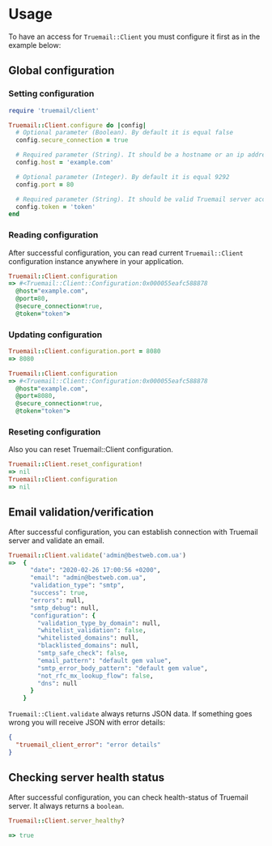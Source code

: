 # Usage

To have an access for `Truemail::Client` you must configure it first as in the example below:

## Global configuration

### Setting configuration

```ruby
require 'truemail/client'

Truemail::Client.configure do |config|
  # Optional parameter (Boolean). By default it is equal false
  config.secure_connection = true

  # Required parameter (String). It should be a hostname or an ip address where Truemail server runs
  config.host = 'example.com'

  # Optional parameter (Integer). By default it is equal 9292
  config.port = 80

  # Required parameter (String). It should be valid Truemail server access token
  config.token = 'token'
end
```

### Reading configuration

After successful configuration, you can read current `Truemail::Client` configuration instance anywhere in your application.

```ruby
Truemail::Client.configuration
=> #<Truemail::Client::Configuration:0x000055eafc588878
  @host="example.com",
  @port=80,
  @secure_connection=true,
  @token="token">
```

### Updating configuration

```ruby
Truemail::Client.configuration.port = 8080
=> 8080

Truemail::Client.configuration
=> #<Truemail::Client::Configuration:0x000055eafc588878
  @host="example.com",
  @port=8080,
  @secure_connection=true,
  @token="token">
```

### Reseting configuration

Also you can reset Truemail::Client configuration.

```ruby
Truemail::Client.reset_configuration!
=> nil
Truemail::Client.configuration
=> nil
```

## Email validation/verification

After successful configuration, you can establish connection with Truemail server and validate an email.

```ruby
Truemail::Client.validate('admin@bestweb.com.ua')
=>  {
      "date": "2020-02-26 17:00:56 +0200",
      "email": "admin@bestweb.com.ua",
      "validation_type": "smtp",
      "success": true,
      "errors": null,
      "smtp_debug": null,
      "configuration": {
        "validation_type_by_domain": null,
        "whitelist_validation": false,
        "whitelisted_domains": null,
        "blacklisted_domains": null,
        "smtp_safe_check": false,
        "email_pattern": "default gem value",
        "smtp_error_body_pattern": "default gem value",
        "not_rfc_mx_lookup_flow": false,
        "dns": null
      }
    }
```

`Truemail::Client.validate` always returns JSON data. If something goes wrong you will receive JSON with error details:

```json
{
  "truemail_client_error": "error details"
}
```

## Checking server health status

After successful configuration, you can check health-status of Truemail server. It always returns a `boolean`.

```ruby
Truemail::Client.server_healthy?

=> true
```
